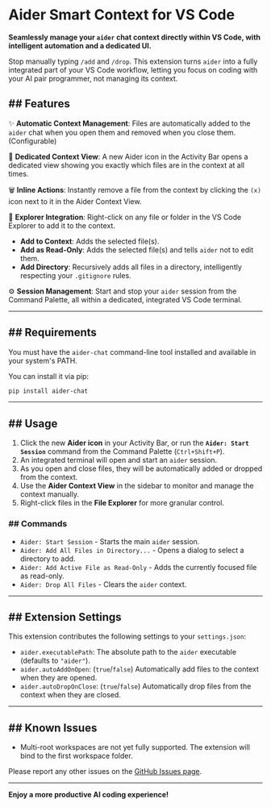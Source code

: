 # Aider Smart Context for VS Code

**Seamlessly manage your `aider` chat context directly within VS Code, with intelligent automation and a dedicated UI.**

Stop manually typing `/add` and `/drop`. This extension turns `aider` into a fully integrated part of your VS Code workflow, letting you focus on coding with your AI pair programmer, not managing its context.


## \#\# Features

✨ **Automatic Context Management**: Files are automatically added to the `aider` chat when you open them and removed when you close them. (Configurable)

🧠 **Dedicated Context View**: A new Aider icon in the Activity Bar opens a dedicated view showing you exactly which files are in the context at all times.

🗑️ **Inline Actions**: Instantly remove a file from the context by clicking the `(x)` icon next to it in the Aider Context View.

📂 **Explorer Integration**: Right-click on any file or folder in the VS Code Explorer to add it to the context.

  * **Add to Context**: Adds the selected file(s).
  * **Add as Read-Only**: Adds the selected file(s) and tells `aider` not to edit them.
  * **Add Directory**: Recursively adds all files in a directory, intelligently respecting your `.gitignore` rules.

⚙️ **Session Management**: Start and stop your `aider` session from the Command Palette, all within a dedicated, integrated VS Code terminal.

-----

## \#\# Requirements

You must have the `aider-chat` command-line tool installed and available in your system's PATH.

You can install it via pip:

```bash
pip install aider-chat
```

-----

## \#\# Usage

1.  Click the new **Aider icon** in your Activity Bar, or run the **`Aider: Start Session`** command from the Command Palette (`Ctrl+Shift+P`).
2.  An integrated terminal will open and start an `aider` session.
3.  As you open and close files, they will be automatically added or dropped from the context.
4.  Use the **Aider Context View** in the sidebar to monitor and manage the context manually.
5.  Right-click files in the **File Explorer** for more granular control.

### \#\# Commands

  * `Aider: Start Session` - Starts the main `aider` session.
  * `Aider: Add All Files in Directory...` - Opens a dialog to select a directory to add.
  * `Aider: Add Active File as Read-Only` - Adds the currently focused file as read-only.
  * `Aider: Drop All Files` - Clears the `aider` context.

-----

## \#\# Extension Settings

This extension contributes the following settings to your `settings.json`:

  * `aider.executablePath`: The absolute path to the `aider` executable (defaults to `"aider"`).
  * `aider.autoAddOnOpen`: (`true`/`false`) Automatically add files to the context when they are opened.
  * `aider.autoDropOnClose`: (`true`/`false`) Automatically drop files from the context when they are closed.

-----

## \#\# Known Issues

  * Multi-root workspaces are not yet fully supported. The extension will bind to the first workspace folder.

Please report any other issues on the [GitHub Issues page](https://github.com/Conflate-AI/Aider-Smart-Context-Vscode-Ext/issues).


-----

**Enjoy a more productive AI coding experience\!**